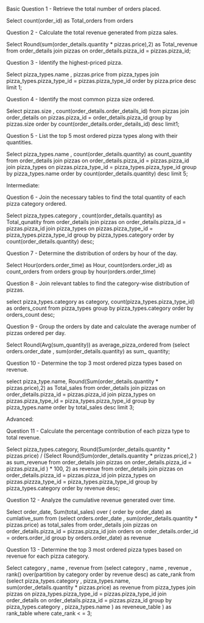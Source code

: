 

Basic 
Question 1 - Retrieve the total number of orders placed.

Select count(order_id) as Total_orders
from orders

Question 2 - Calculate the total revenue generated from pizza sales.

Select 
Round(sum(order_details.quantity * pizzas.price),2) as Total_revenue
from order_details
join pizzas on order_details.pizza_id = pizzas.pizza_id;

Question 3 - Identify the highest-priced pizza.

Select 
pizza_types.name , pizzas.price
from 
pizza_types
join pizza_types.pizza_type_id = pizzas.pizza_type_id
order by pizza.price desc
limit 1;

Question 4 - Identify the most common pizza size ordered.

Select 
pizzas.size , count(order_details.order_details_id)
from pizzas
join order_details 
on pizzas.pizza_id = order_details.pizza_id
group by pizzas.size
order by count(order_details.order_details_id) desc
limit1;

Question 5 - List the top 5 most ordered pizza types along with their quantities.

Select 
pizza_types.name , count(order_details.quantity) as count_quantity
from 
order_details
join pizzas
on order_details.pizza_id = pizzas.pizza_id
join pizza_types
on pizzas.pizza_type_id = pizza_types.pizza_type_id
group by pizza_types.name
order by count(order_details.quantity) desc
limit 5;

Intermediate:

Question 6 - Join the necessary tables to find the total quantity of each pizza category ordered.

Select 
pizza_types.category , count(order_details.quantity) as Total_qunatity
from order_details
join pizzas
on order_details.pizza_id = pizzas.pizza_id
join pizza_types
on pizzas.pizza_type_id = pizza_types.pizza_type_id
group by pizza_types.category
order by count(order_details.quantity) desc;

Question 7 - Determine the distribution of orders by hour of the day.

Select 
Hour(orders.order_time) as Hour,
count(orders.order_id) as count_orders
from orders
group by hour(orders.order_time)

Question 8 - Join relevant tables to find the category-wise distribution of pizzas.

select 
pizza_types.category as category,
count(pizza_types.pizza_type_id) as orders_count
from pizza_types
group by pizza_types.category
order by orders_count desc;

Question 9 - Group the orders by date and calculate the average number of pizzas ordered per day.

Select 
Round(Avg(sum_quantity)) as average_pizza_ordered
from 
(select orders.order_date , sum(order_details.quantity) as sum_ quantity;

Question 10  - Determine the top 3 most ordered pizza types based on revenue.

select 
pizza_type.name,
Round(Sum(order_details.quantity * pizzas.price),2) as Total_sales
from order_details
join pizzas
on order_details.pizza_id  = pizzas.pizza_id
join pizza_types
on pizzas.pizza_type_id = pizza_types.pizza_type_id
group by pizza_types.name
order by total_sales desc
limit 3;

Advanced:

Question 11 - Calculate the percentage contribution of each pizza type to total revenue.

Select 
pizza_types.category,
Round(Sum(order_details.quantity * pizzas.price) / 
(Select Round(Sum(order_details.quantity * prizzas.price),2 ) as sum_revenue
from order_details
join pizzas
on order_details.pizza_id = pizzas.pizza_id ) * 100, 2) as revenue
from order_details
join pizzas
on order_details.pizza_id = pizzas.pizza_id
join pizza_types
on pizzas.pizzza_type_id = pizza_types.pizza_type_id
group by pizza_types.category
order by revenue desc;

Question 12 - Analyze the cumulative revenue generated over time.

Select 
order_date,
Sum(total_sales) over ( order by order_date) as cumlative_sum
from 
(select orders.order_date , 
sum(order_details.quantity * pizzas.price) as total_sales
from order_details
join pizzas
on order_details.pizza_id = pizzas.pizza_id
join orders
on order_details.order_id = orders.order_id
group by orders.order_date) as revenue

Question 13 - Determine the top 3 most ordered pizza types based on revenue for each pizza category.

Select 
category , name , revenue
from 
(select category , name , revenue , 
rank() over(partition by category order by revenue desc) as cate_rank
from 
(select pizza_types.category , pizza_types.name, 
sum(order_details.quantity * pizzas.price) as revenue
from pizza_types
join pizzas
on pizza_types.pizza_type_id  = pizzas.pizza_type_id
join order_details
on order_details.pizza_id = pizzas.pizza_id
group by pizza_types.category , pizza_types.name ) as reveneue_table ) as rank_table
where cate_rank < = 3;

